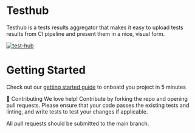 # Testhub

Testhub is a tests results aggregator that makes it easy to upload tests results from CI pipeline and present them in a nice, visual form. 


[![test-hub](https://api.test-hub.io/api/test-hub/projects/testhub-api/badge.svg?branch=master)](https://test-hub.io/test-hub/projects/testhub-api/runs)&nbsp;

# Getting Started

Check out our [getting started guide](https://testhub-io.github.io/testhub/docs/) to onboatd you project in 5 minutes 

👏 Contributing
We love help! Contribute by forking the repo and opening pull requests. Please ensure that your code passes the existing tests and linting, and write tests to test your changes if applicable.

All pull requests should be submitted to the main branch.
